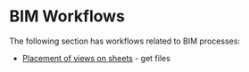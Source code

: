 # BIM Workflows

The following section has workflows related to BIM processes:

* [Placement of views on sheets](04-05-01_placement-of-views-on-sheets.md) - get files 

